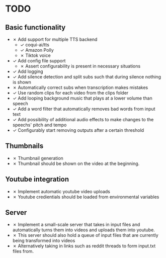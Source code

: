 # TODO

## Basic functionality

- &cross; Add support for multiple TTS backend
  - &check; coqui-ai/tts
  - &check; Amazon Polly
  - &cross; Tiktok voice
- &check; Add config file support
  - &cross; Assert configurability is present in necessary situations
- &check; Add logging
- &check; Add silence detection and split subs such that during silence nothing is shown
- &cross; Automatically correct subs when transcription makes mistakes
- &check; Use random clips for each video from the clips folder
- &check; Add looping background music that plays at a lower volume than speech
- &check; Add a word filter that automatically removes bad words from input text
- &check; Add possibility of additional audio effects to make changes to the speechs' pitch and tempo
- &check; Configurably start removing outputs after a certain threshold

## Thumbnails

- &cross; Thumbnail generation
- &cross; Thumbnail should be shown on the video at the beginning.

## Youtube integration

- &cross; Implement automatic youtube video uploads
- &cross; Youtube credientials should be loaded from environmental variables

## Server

- &cross; Implement a small-scale server that takes in input files and automatically turns them into videos and uploads them into youtube.
- &cross; This server should also hold a queue of input files that are currently being transformed into videos
- &cross; Alternatively taking in links such as reddit threads to form input.txt files from.

